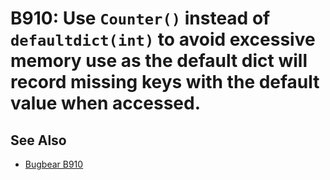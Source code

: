 # B910: Use `Counter()` instead of `defaultdict(int)` to avoid excessive memory use as the default dict will record missing keys with the default value when accessed.

## See Also

* [Bugbear B910](https://github.com/PyCQA/flake8-bugbear?tab=readme-ov-file)
